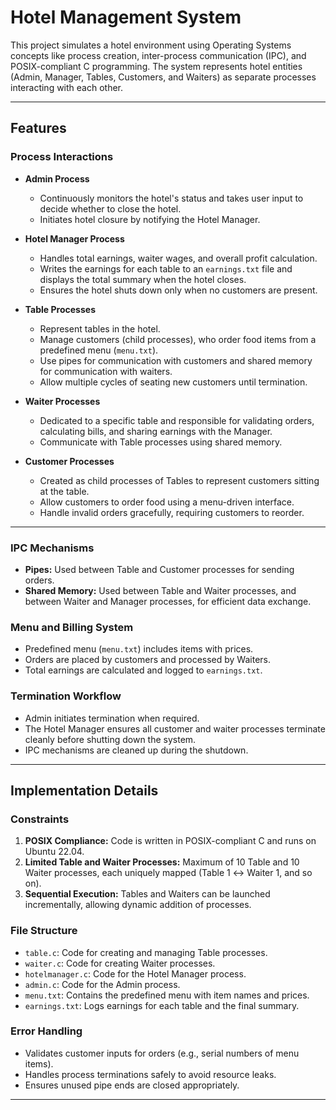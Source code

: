 # Hotel Management System

This project simulates a hotel environment using Operating Systems concepts like process creation, inter-process communication (IPC), and POSIX-compliant C programming. The system represents hotel entities (Admin, Manager, Tables, Customers, and Waiters) as separate processes interacting with each other.

---

## Features

### Process Interactions
- **Admin Process**  
  - Continuously monitors the hotel's status and takes user input to decide whether to close the hotel.  
  - Initiates hotel closure by notifying the Hotel Manager.  

- **Hotel Manager Process**  
  - Handles total earnings, waiter wages, and overall profit calculation.  
  - Writes the earnings for each table to an `earnings.txt` file and displays the total summary when the hotel closes.  
  - Ensures the hotel shuts down only when no customers are present.

- **Table Processes**  
  - Represent tables in the hotel.  
  - Manage customers (child processes), who order food items from a predefined menu (`menu.txt`).  
  - Use pipes for communication with customers and shared memory for communication with waiters.  
  - Allow multiple cycles of seating new customers until termination.  

- **Waiter Processes**  
  - Dedicated to a specific table and responsible for validating orders, calculating bills, and sharing earnings with the Manager.  
  - Communicate with Table processes using shared memory.  

- **Customer Processes**  
  - Created as child processes of Tables to represent customers sitting at the table.  
  - Allow customers to order food using a menu-driven interface.  
  - Handle invalid orders gracefully, requiring customers to reorder.  

---

### IPC Mechanisms
- **Pipes:** Used between Table and Customer processes for sending orders.  
- **Shared Memory:** Used between Table and Waiter processes, and between Waiter and Manager processes, for efficient data exchange.  

### Menu and Billing System
- Predefined menu (`menu.txt`) includes items with prices.
- Orders are placed by customers and processed by Waiters.
- Total earnings are calculated and logged to `earnings.txt`.

### Termination Workflow
- Admin initiates termination when required.  
- The Hotel Manager ensures all customer and waiter processes terminate cleanly before shutting down the system.  
- IPC mechanisms are cleaned up during the shutdown.

---

## Implementation Details

### Constraints
1. **POSIX Compliance:** Code is written in POSIX-compliant C and runs on Ubuntu 22.04.  
2. **Limited Table and Waiter Processes:** Maximum of 10 Table and 10 Waiter processes, each uniquely mapped (Table 1 ↔ Waiter 1, and so on).  
3. **Sequential Execution:** Tables and Waiters can be launched incrementally, allowing dynamic addition of processes.  

### File Structure
- `table.c`: Code for creating and managing Table processes.  
- `waiter.c`: Code for creating Waiter processes.  
- `hotelmanager.c`: Code for the Hotel Manager process.  
- `admin.c`: Code for the Admin process.  
- `menu.txt`: Contains the predefined menu with item names and prices.  
- `earnings.txt`: Logs earnings for each table and the final summary.  

### Error Handling
- Validates customer inputs for orders (e.g., serial numbers of menu items).  
- Handles process terminations safely to avoid resource leaks.  
- Ensures unused pipe ends are closed appropriately.

---

